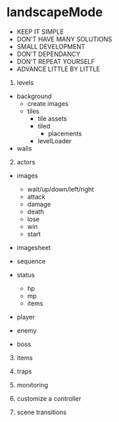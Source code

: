 # landscapeMode
- KEEP IT SIMPLE
- DON'T HAVE MANY SOLUTIONS
- SMALL DEVELOPMENT
- DON'T DEPENDANCY
- DON'T REPEAT YOURSELF
- ADVANCE LITTLE BY LITTLE

1. levels
- background
	- create images
	- tiles
		- tile assets
		- tiled
			- placements
		- levelLoader
- walls

2. actors
- images
	- wait/up/down/left/right
	- attack
	- damage
	- death
	- lose
	- win
	- start
- imagesheet
- sequence

- status
	- hp
	- mp
	- items
- player
- enemy
- boss

3. items

4. traps

5. monitoring

6. customize a controller

7. scene transitions
